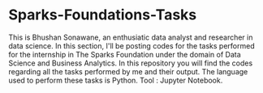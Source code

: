 # Sparks-Foundations-Tasks
This is Bhushan Sonawane, an enthusiatic data analyst and researcher in data science.
In this section, I'll be posting codes for the tasks performed for the internship in The Sparks Foundation under the domain of Data Science and Business Analytics.
In this repository you will find the codes regarding all the tasks performed by me and their output.
The language used to perform these tasks is Python.
Tool : Jupyter Notebook.
